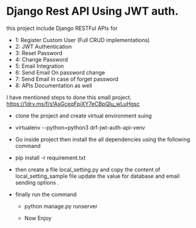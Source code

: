 # Django Rest API Using JWT auth. 

this project include Django RESTFul APIs for

* 1: Register Custom User (Full CRUD implementations)
* 2: JWT Authentication
* 3: Reset Password
* 4: Change Password
* 5: Email Integration
* 6: Send Email On password change
* 7: Send Email in case of forget password
* 8: APIs Documentation as well

I have mentioned steps to done this small project. 
https://1drv.ms/f/s!AsGceqFpiXY7eCBpQlu_wLuHgsc


* clone the project and create virtual environment suing 

* virtualenv --python=python3 drf-jwt-auth-api-venv  

* Go inside project then install the all 
dependencies using the following command

* pip install -r requirement.txt 

* then create a file local_setting.py and
  copy the content of local_setting_sample file
  update the value for database and email sending options .
* finally run the command 
  * python manage.py runserver

  * Now Enjoy 
